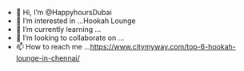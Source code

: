 - 👋 Hi, I’m @HappyhoursDubai
- 👀 I’m interested in ...Hookah Lounge
- 🌱 I’m currently learning ...
- 💞️ I’m looking to collaborate on ...
- 📫 How to reach me ...https://www.citymyway.com/top-6-hookah-lounge-in-chennai/

<!---
HappyhoursDubai/HappyhoursDubai is a ✨ special ✨ repository because its `README.md` (this file) appears on your GitHub profile.
You can click the Preview link to take a look at your changes.
--->

